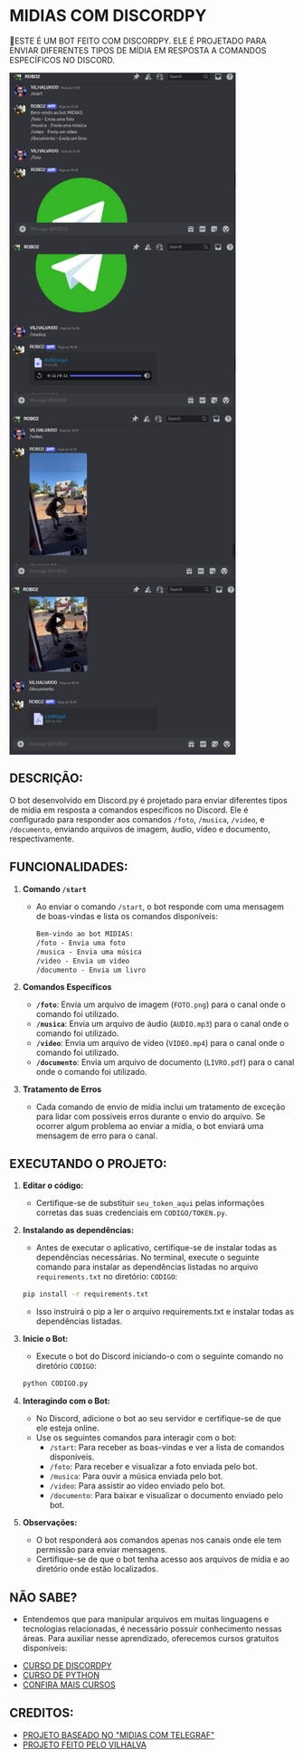 # MIDIAS COM DISCORDPY
🤖ESTE É UM BOT FEITO COM DISCORDPY. ELE É PROJETADO PARA ENVIAR DIFERENTES TIPOS DE MÍDIA EM RESPOSTA A COMANDOS ESPECÍFICOS NO DISCORD.

<img src="./IMAGENS/FOTO_1.png" align="center" width="400"> <br>
<img src="./IMAGENS/FOTO_2.png" align="center" width="400"> <br>
<img src="./IMAGENS/FOTO_3.png" align="center" width="400"> <br>
<img src="./IMAGENS/FOTO_4.png" align="center" width="400"> <br>

## DESCRIÇÃO:
O bot desenvolvido em Discord.py é projetado para enviar diferentes tipos de mídia em resposta a comandos específicos no Discord. Ele é configurado para responder aos comandos `/foto`, `/musica`, `/video`, e `/documento`, enviando arquivos de imagem, áudio, vídeo e documento, respectivamente.

## FUNCIONALIDADES:
1. **Comando `/start`**
   - Ao enviar o comando `/start`, o bot responde com uma mensagem de boas-vindas e lista os comandos disponíveis:
     ```
     Bem-vindo ao bot MIDIAS:
     /foto - Envia uma foto
     /musica - Envia uma música
     /video - Envia um vídeo
     /documento - Envia um livro
     ```

2. **Comandos Específicos**
   - **`/foto`**: Envia um arquivo de imagem (`FOTO.png`) para o canal onde o comando foi utilizado.
   - **`/musica`**: Envia um arquivo de áudio (`AUDIO.mp3`) para o canal onde o comando foi utilizado.
   - **`/video`**: Envia um arquivo de vídeo (`VIDEO.mp4`) para o canal onde o comando foi utilizado.
   - **`/documento`**: Envia um arquivo de documento (`LIVRO.pdf`) para o canal onde o comando foi utilizado.

3. **Tratamento de Erros**
   - Cada comando de envio de mídia inclui um tratamento de exceção para lidar com possíveis erros durante o envio do arquivo. Se ocorrer algum problema ao enviar a mídia, o bot enviará uma mensagem de erro para o canal.

## EXECUTANDO O PROJETO:
1. **Editar o código:**
   - Certifique-se de substituir `seu_token_aqui` pelas informações corretas das suas credenciais em `CODIGO/TOKEN.py`.

2. **Instalando as dependências:**
   - Antes de executar o aplicativo, certifique-se de instalar todas as dependências necessárias. No terminal, execute o seguinte comando para instalar as dependências listadas no arquivo `requirements.txt` no diretório: `CODIGO`:
   ```bash
   pip install -r requirements.txt
   ```
   - Isso instruirá o pip a ler o arquivo requirements.txt e instalar todas as dependências listadas.

3. **Inicie o Bot:**
   - Execute o bot do Discord iniciando-o com o seguinte comando no diretório `CODIGO`:
    ```bash
    python CODIGO.py
    ```

4. **Interagindo com o Bot:**
   - No Discord, adicione o bot ao seu servidor e certifique-se de que ele esteja online.
   - Use os seguintes comandos para interagir com o bot:
     - `/start`: Para receber as boas-vindas e ver a lista de comandos disponíveis.
     - `/foto`: Para receber e visualizar a foto enviada pelo bot.
     - `/musica`: Para ouvir a música enviada pelo bot.
     - `/video`: Para assistir ao vídeo enviado pelo bot.
     - `/documento`: Para baixar e visualizar o documento enviado pelo bot.

5. **Observações:**
   - O bot responderá aos comandos apenas nos canais onde ele tem permissão para enviar mensagens.
   - Certifique-se de que o bot tenha acesso aos arquivos de mídia e ao diretório onde estão localizados.

## NÃO SABE?
- Entendemos que para manipular arquivos em muitas linguagens e tecnologias relacionadas, é necessário possuir conhecimento nessas áreas. Para auxiliar nesse aprendizado, oferecemos cursos gratuitos disponíveis:
* [CURSO DE DISCORDPY](https://github.com/VILHALVA/CURSO-DE-DISCORDPY)
* [CURSO DE PYTHON](https://github.com/VILHALVA/CURSO-DE-PYTHON)
* [CONFIRA MAIS CURSOS](https://github.com/VILHALVA?tab=repositories&q=+topic:CURSO)

## CREDITOS:
- [PROJETO BASEADO NO "MIDIAS COM TELEGRAF"](https://github.com/VILHALVA/MIDIAS-COM-TELEGRAF)
- [PROJETO FEITO PELO VILHALVA](https://github.com/VILHALVA)

